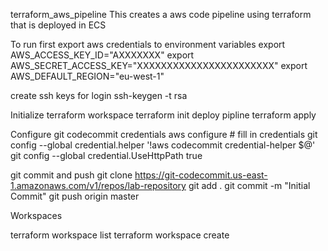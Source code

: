 terraform_aws_pipeline
This creates a aws code pipeline using terraform that is deployed in ECS

To run
first export aws credentials to environment variables
export AWS_ACCESS_KEY_ID="AXXXXXXX"
export AWS_SECRET_ACCESS_KEY="XXXXXXXXXXXXXXXXXXXXXXX"
export AWS_DEFAULT_REGION="eu-west-1"

create ssh keys for login
ssh-keygen -t rsa

Initialize terraform workspace
terraform init
deploy pipline
terraform apply

Configure git codecommit credentials
aws configure  # fill in credentials
git config --global credential.helper '!aws codecommit credential-helper $@'
git config --global credential.UseHttpPath true

git commit and push
git clone https://git-codecommit.us-east-1.amazonaws.com/v1/repos/lab-repository
git add .
git commit -m "Initial Commit"
git push origin master

Workspaces

terraform workspace list
terraform workspace create 